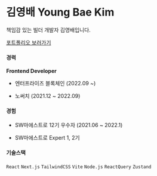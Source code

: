 # 김영배 Young Bae Kim

책임감 있는 빌더 개발자 김영배입니다.

[포트폴리오 보러가기](https://polished-pullover-a70.notion.site/b09992361eb44527af664be0ffc87401)

#### 경력

**Frontend Developer**

- 엔터프라이즈 블록체인 (2022.09 ~)

- 노써치 (2021.12 ~ 2022.09)

#### 경험

- SW마에스트로 12기 우수자 (2021.06 ~ 2022.1)

- SW마에스트로 Expert 1, 2기

#### 기술스택

`React` `Next.js` `TailwindCSS` `Vite` `Node.js` `ReactQuery` `Zustand`
